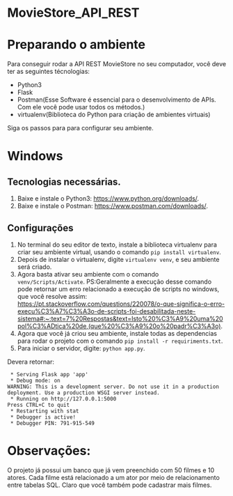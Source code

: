 # MovieStore_API_REST

# Preparando o ambiente

Para conseguir rodar a API REST MovieStore no seu computador, você deve ter
as seguintes técnologias:
* Python3
* Flask
* Postman(Esse Software é essencial para o desenvolvimento de APIs. Com ele você pode usar todos os métodos.)
* virtualenv(Biblioteca do Python para criação de ambientes virtuais) 

Siga os passos para para configurar seu ambiente.

# Windows

## Tecnologias necessárias.

1. Baixe e instale o Python3: https://www.python.org/downloads/.
2. Baixe e instale o Postman: https://www.postman.com/downloads/.

## Configurações

1. No terminal do seu editor de texto, instale a biblioteca virtualenv para criar
seu ambiente virtual, usando o comando `pip install virtualenv`.
2. Depois de instalar o virtualenv, digite `virtualenv venv`, e seu ambiente será criado.
3. Agora basta ativar seu ambiente com o comando `venv/Scripts/Activate`.
PS:Geralmente a execução desse comando pode retornar um erro relacionado a execução de scripts no windows, que você resolve assim: https://pt.stackoverflow.com/questions/220078/o-que-significa-o-erro-execu%C3%A7%C3%A3o-de-scripts-foi-desabilitada-neste-sistema#:~:text=7%20Respostas&text=Isto%20%C3%A9%20uma%20pol%C3%ADtica%20de,(que%20%C3%A9%20o%20padr%C3%A3o).
3. Agora que você já criou seu ambiente, instale todas as dependencias para rodar o projeto com o comando `pip install -r requiriments.txt`.
4. Para iniciar o servidor, digite: `python app.py`.

Devera retornar:
``` 
 * Serving Flask app 'app'
 * Debug mode: on
WARNING: This is a development server. Do not use it in a production deployment. Use a production WSGI server instead.
 * Running on http://127.0.0.1:5000
Press CTRL+C to quit
 * Restarting with stat
 * Debugger is active!
 * Debugger PIN: 791-915-549
```
# Observações:

O projeto já possui um banco que já vem preenchido com 50 filmes e 10 atores. Cada filme está relacionado a um ator por meio de relacionamento entre tabelas SQL. Claro que você também pode cadastrar mais filmes.
